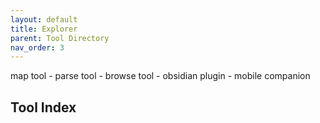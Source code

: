 ```yaml
---
layout: default
title: Explorer
parent: Tool Directory
nav_order: 3
---
```


map tool - parse tool - browse tool - obsidian plugin - mobile companion

## Tool Index





